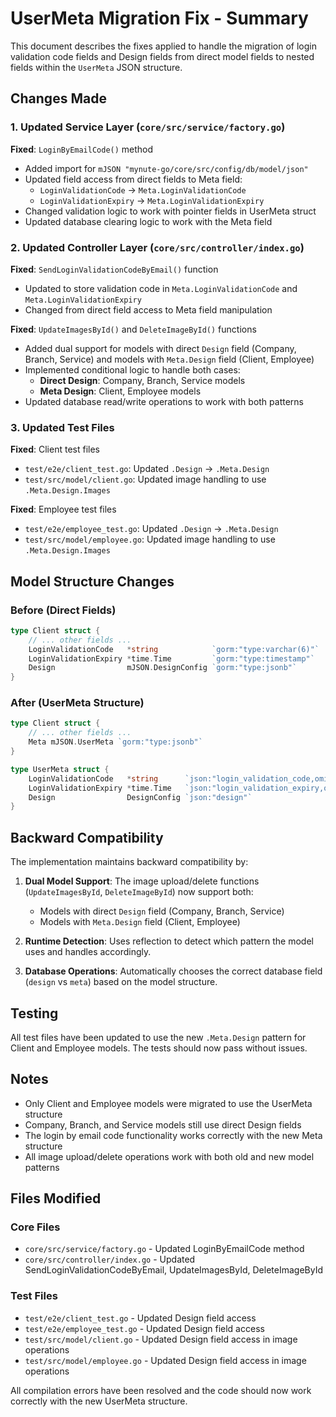 # UserMeta Migration Fix - Summary

This document describes the fixes applied to handle the migration of login validation code fields and Design fields from direct model fields to nested fields within the `UserMeta` JSON structure.

## Changes Made

### 1. Updated Service Layer (`core/src/service/factory.go`)

**Fixed**: `LoginByEmailCode()` method
- Added import for `mJSON "mynute-go/core/src/config/db/model/json"`
- Updated field access from direct fields to Meta field:
  - `LoginValidationCode` → `Meta.LoginValidationCode`
  - `LoginValidationExpiry` → `Meta.LoginValidationExpiry`
- Changed validation logic to work with pointer fields in UserMeta struct
- Updated database clearing logic to work with the Meta field

### 2. Updated Controller Layer (`core/src/controller/index.go`)

**Fixed**: `SendLoginValidationCodeByEmail()` function
- Updated to store validation code in `Meta.LoginValidationCode` and `Meta.LoginValidationExpiry`
- Changed from direct field access to Meta field manipulation

**Fixed**: `UpdateImagesById()` and `DeleteImageById()` functions
- Added dual support for models with direct `Design` field (Company, Branch, Service) and models with `Meta.Design` field (Client, Employee)
- Implemented conditional logic to handle both cases:
  - **Direct Design**: Company, Branch, Service models
  - **Meta Design**: Client, Employee models
- Updated database read/write operations to work with both patterns

### 3. Updated Test Files

**Fixed**: Client test files
- `test/e2e/client_test.go`: Updated `.Design` → `.Meta.Design`
- `test/src/model/client.go`: Updated image handling to use `.Meta.Design.Images`

**Fixed**: Employee test files
- `test/e2e/employee_test.go`: Updated `.Design` → `.Meta.Design`
- `test/src/model/employee.go`: Updated image handling to use `.Meta.Design.Images`

## Model Structure Changes

### Before (Direct Fields)
```go
type Client struct {
    // ... other fields ...
    LoginValidationCode   *string            `gorm:"type:varchar(6)"`
    LoginValidationExpiry *time.Time         `gorm:"type:timestamp"`
    Design                mJSON.DesignConfig `gorm:"type:jsonb"`
}
```

### After (UserMeta Structure)
```go
type Client struct {
    // ... other fields ...
    Meta mJSON.UserMeta `gorm:"type:jsonb"`
}

type UserMeta struct {
    LoginValidationCode   *string      `json:"login_validation_code,omitempty"`
    LoginValidationExpiry *time.Time   `json:"login_validation_expiry,omitempty"`
    Design                DesignConfig `json:"design"`
}
```

## Backward Compatibility

The implementation maintains backward compatibility by:

1. **Dual Model Support**: The image upload/delete functions (`UpdateImagesById`, `DeleteImageById`) now support both:
   - Models with direct `Design` field (Company, Branch, Service)
   - Models with `Meta.Design` field (Client, Employee)

2. **Runtime Detection**: Uses reflection to detect which pattern the model uses and handles accordingly.

3. **Database Operations**: Automatically chooses the correct database field (`design` vs `meta`) based on the model structure.

## Testing

All test files have been updated to use the new `.Meta.Design` pattern for Client and Employee models. The tests should now pass without issues.

## Notes

- Only Client and Employee models were migrated to use the UserMeta structure
- Company, Branch, and Service models still use direct Design fields
- The login by email code functionality works correctly with the new Meta structure
- All image upload/delete operations work with both old and new model patterns

## Files Modified

### Core Files
- `core/src/service/factory.go` - Updated LoginByEmailCode method
- `core/src/controller/index.go` - Updated SendLoginValidationCodeByEmail, UpdateImagesById, DeleteImageById

### Test Files
- `test/e2e/client_test.go` - Updated Design field access
- `test/e2e/employee_test.go` - Updated Design field access
- `test/src/model/client.go` - Updated Design field access in image operations
- `test/src/model/employee.go` - Updated Design field access in image operations

All compilation errors have been resolved and the code should now work correctly with the new UserMeta structure.